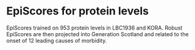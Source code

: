 # EpiScores for protein levels

EpiScores trained on 953 protein levels in LBC1936 and KORA. Robust EpiScores are then projected into Generation Scotland and related to the onset of 12 leading causes of morbidity.